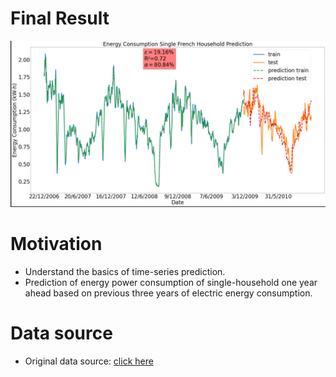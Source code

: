 # Final Result
![Final Result](./result.png)
# Motivation
- Understand the basics of time-series prediction.
- Prediction of energy power consumption of single-household one year ahead based on previous three years of electric energy consumption.
# Data source
- Original data source: [click here](https://archive.ics.uci.edu/ml/datasets/individual+household+electric+power+consumption)
